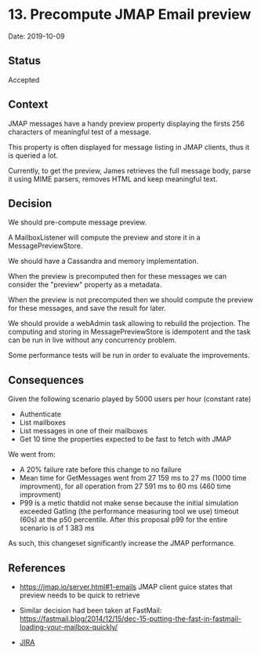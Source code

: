 # 13. Precompute JMAP Email preview

Date: 2019-10-09

## Status

Accepted

## Context

JMAP messages have a handy preview property displaying the firsts 256 characters of meaningful test of a message.

This property is often displayed for message listing in JMAP clients, thus it is queried a lot.

Currently, to get the preview, James retrieves the full message body, parse it using MIME parsers, removes HTML and keep meaningful text.

## Decision

We should pre-compute message preview.

A MailboxListener will compute the preview and store it in a MessagePreviewStore.

We should have a Cassandra and memory implementation.

When the preview is precomputed then for these messages we can consider the "preview" property as a metadata.

When the preview is not precomputed then we should compute the preview for these messages, and save the result for later.

We should provide a webAdmin task allowing to rebuild the projection. The computing and storing in MessagePreviewStore 
is idempotent and the task can be run in live without any concurrency problem.

Some performance tests will be run in order to evaluate the improvements.

## Consequences

Given the following scenario played by 5000 users per hour (constant rate)
 - Authenticate
 - List mailboxes
 - List messages in one of their mailboxes
 - Get 10 time the properties expected to be fast to fetch with JMAP

We went from:
 - A 20% failure rate before this change to no failure
 - Mean time for GetMessages went from 27 159 ms to 27 ms (1000 time improvment), for all operation from
 27 591 ms to 60 ms (460 time improvment)
 - P99 is a metic thatdid not make sense because the initial simulation exceeded Gatling (the performance measuring tool 
 we use) timeout (60s) at the p50 percentile. After this proposal p99 for the entire scenario is of 1 383 ms

As such, this changeset significantly increase the JMAP performance.

## References

 - https://jmap.io/server.html#1-emails JMAP client guice states that preview needs to be quick to retrieve

 - Similar decision had been taken at FastMail: https://fastmail.blog/2014/12/15/dec-15-putting-the-fast-in-fastmail-loading-your-mailbox-quickly/

 - [JIRA](https://issues.apache.org/jira/browse/JAMES-2919)

